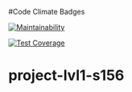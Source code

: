 #Code Climate Badges

[![Maintainability](https://api.codeclimate.com/v1/badges/ceccbee895224aba32d8/maintainability)](https://codeclimate.com/github/Prionyx/project-lvl1-s156/maintainability)

[![Test Coverage](https://api.codeclimate.com/v1/badges/ceccbee895224aba32d8/test_coverage)](https://codeclimate.com/github/Prionyx/project-lvl1-s156/test_coverage)

# project-lvl1-s156
